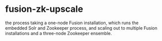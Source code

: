 # fusion-zk-upscale
the process taking a one-node Fusion installation, which runs the embedded Solr and Zookeeper process, and scaling out to multiple Fusion installations and a three-node Zookeeper ensemble.
